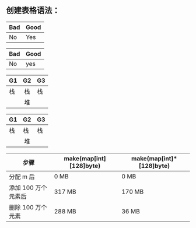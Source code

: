 ## 创建表格语法：

<table>
    <thead>
        <tr>
            <th> Bad </th>
            <th> Good </th>
        </tr>
    </thead>
    <tbody>
        <tr>
            <td> No </td>
            <td> Yes </td>
        </tr>
    </tbody>
</table>


| Bad | Good |
| --- | ---- |
| No  | yes  |




| G1  |  G2   | G3  |
| --- | :---: | --- |
| 栈  |  栈   | 栈  |
|     |  堆   |     |




<table>
    <thead>
        <tr>
            <th> G1 </th>
            <th> G2 </th>
            <th> G3</th>
        </tr>
    </thead>
    <tbody>
        <tr>
            <td > 栈 </td>
            <td > 栈 </td>
            <td > 栈 </td>
        </tr>
        <tr>
            <td >  </td>
            <td rowspan="3"><center>堆</center></td>
            <td >  </td>
        </tr>
    </tbody>
</table>





<table>
    <thead>
        <tr>
            <th>步骤</th>
            <th>make(map[int][128]byte)</th>
            <th>make(map[int]*[128]byte)</th>
        </tr>
    </thead>
    <tbody>
        <tr>
            <td>分配 m 后 </td>
            <td> 0 MB </td>
            <td>0 MB</td>
        </tr>
        <tr>
            <td>添加 100 万个元素后</td>
            <td>317 MB</td>
            <td>170 MB</td>
        </tr>
        <tr>
            <td>删除 100 万个元素</td>
            <td>288 MB</td>
            <td>36 MB</td>
        </tr>
    </tbody>
</table>

